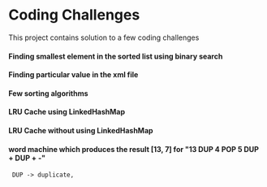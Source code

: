 # Coding Challenges
This project contains solution to a few coding challenges

#### Finding smallest element in the sorted list using binary search
#### Finding particular value in the xml file
#### Few sorting algorithms
#### LRU Cache using LinkedHashMap
#### LRU Cache without using LinkedHashMap
#### word machine which produces the result [13, 7] for "13 DUP 4 POP 5 DUP + DUP + -"
     DUP -> duplicate, 